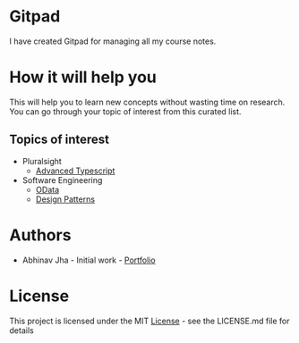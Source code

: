 # Gitpad
I have created Gitpad for managing all my course notes.

# How it will help you
This will help you to learn new concepts without wasting time on research. You can go through your topic of interest from this curated list.

## Topics of interest
- Pluralsight
  - [Advanced Typescript](Pluralsight_Advanced_Typescript/README.md)
- Software Engineering
  - [OData](OData/README.md)
  - [Design Patterns](https://github.com/abhinav2127/DesignPattern_CSharp/blob/master/README.md)

# Authors
- Abhinav Jha - Initial work - [Portfolio](https://github.com/abhinav2127)

# License
This project is licensed under the MIT [License](LICENSE) - see the LICENSE.md file for details